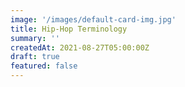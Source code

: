 ```yaml
---
image: '/images/default-card-img.jpg'
title: Hip-Hop Terminology
summary: ''
createdAt: 2021-08-27T05:00:00Z
draft: true
featured: false
---
```

